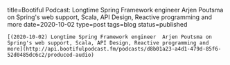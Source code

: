 
title=Bootiful Podcast: Longtime Spring Framework engineer  Arjen Poutsma on Spring's web support, Scala, API Design, Reactive programming and more
date=2020-10-02
type=post
tags=blog
status=published
~~~~~~
[(2020-10-02) Longtime Spring Framework engineer  Arjen Poutsma on Spring's web support, Scala, API Design, Reactive programming and more](http://api.bootifulpodcast.fm/podcasts/d8b01a23-a4d1-479d-85f6-52d0485dc6c2/produced-audio) 
            